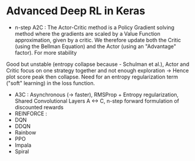 # Advanced Deep RL in Keras

- n-step A2C : The Actor-Critic method is a Policy Gradient solving method where the gradients are scaled by a Value Function approximation, given by a critic. We therefore update both the Critic (using the Bellman Equation) and the Actor (using an "Advantage" factor). For more stability 

Good but unstable (entropy collapse because - Schulman et al.), Actor and Critic focus on one strategy together and not enough exploration -> Hence plot score peak then collapse. Need for an entropy regularization term ("soft" learning) in the loss function.
- A3C : Asynchronous (-> faster), RMSProp + Entropy regularization, Shared Convolutional Layers A <-> C, n-step forward formulation of discounted rewards
- REINFORCE :
- DQN
- DDQN
- Rainbow
- PPO
- Impala
- Spiral
